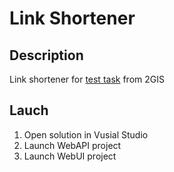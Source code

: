 # Link Shortener

## Description

Link shortener for [test task](https://drive.google.com/file/d/1Q3C4g1JfylWWmNKaQPtsMGh1d3mgdXtQ/view) from 2GIS

## Lauch

1. Open solution in Vusial Studio
2. Launch WebAPI project
3. Launch WebUI project
